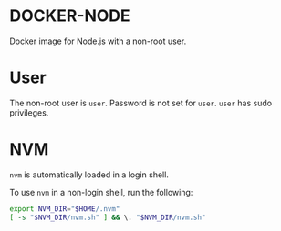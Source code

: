 # DOCKER-NODE

Docker image for Node.js with a non-root user.

# User

The non-root user is `user`. Password is not set for `user`. `user` has sudo privileges.

# NVM

`nvm` is automatically loaded in a login shell.

To use `nvm` in a non-login shell, run the following:

``` bash
export NVM_DIR="$HOME/.nvm"
[ -s "$NVM_DIR/nvm.sh" ] && \. "$NVM_DIR/nvm.sh"
```
